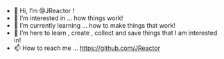 - 👋 Hi, I’m @JReactor !
- 👀 I’m interested in ... how things work!
- 🌱 I’m currently learning ... how to make things that work!
- 💞️ I’m here to learn , create , collect and save things that I am interested in!
- 📫 How to reach me ... https://github.com/JReactor

<!---
JReactor/JReactor is a ✨ special ✨ repository because its `README.md` (this file) appears on your GitHub profile.
You can click the Preview link to take a look at your changes.
--->
